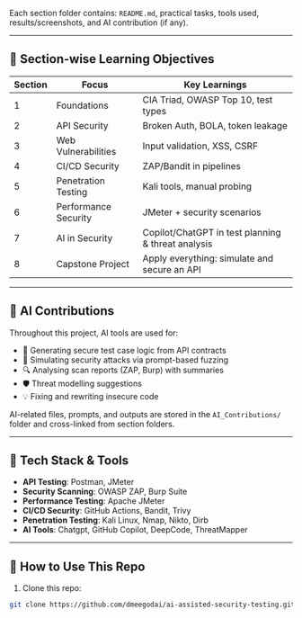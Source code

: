 
Each section folder contains: `README.md`, practical tasks, tools used, results/screenshots, and AI contribution (if any).

---

## 🎯 Section-wise Learning Objectives

| Section | Focus | Key Learnings |
|---------|-------|---------------|
| 1 | Foundations | CIA Triad, OWASP Top 10, test types |
| 2 | API Security | Broken Auth, BOLA, token leakage |
| 3 | Web Vulnerabilities | Input validation, XSS, CSRF |
| 4 | CI/CD Security | ZAP/Bandit in pipelines |
| 5 | Penetration Testing | Kali tools, manual probing |
| 6 | Performance Security | JMeter + security scenarios |
| 7 | AI in Security | Copilot/ChatGPT in test planning & threat analysis |
| 8 | Capstone Project | Apply everything: simulate and secure an API |

---

## 🤖 AI Contributions

Throughout this project, AI tools are used for:
- 🧠 Generating secure test case logic from API contracts
- 🧪 Simulating security attacks via prompt-based fuzzing
- 🔍 Analysing scan reports (ZAP, Burp) with summaries
- 🛡️ Threat modelling suggestions
- 💡 Fixing and rewriting insecure code

AI-related files, prompts, and outputs are stored in the `AI_Contributions/` folder and cross-linked from section folders.

---

## 🧰 Tech Stack & Tools

- **API Testing**: Postman, JMeter
- **Security Scanning**: OWASP ZAP, Burp Suite
- **Performance Testing**: Apache JMeter
- **CI/CD Security**: GitHub Actions, Bandit, Trivy
- **Penetration Testing**: Kali Linux, Nmap, Nikto, Dirb
- **AI Tools**: Chatgpt, GitHub Copilot, DeepCode, ThreatMapper

---

## 🚀 How to Use This Repo

1. Clone this repo:
```bash
git clone https://github.com/dmeegodai/ai-assisted-security-testing.git


